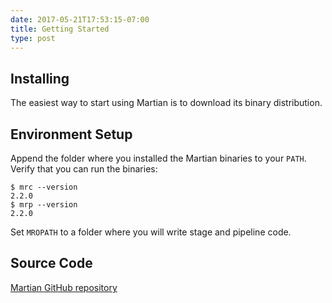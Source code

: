 ```yaml
---
date: 2017-05-21T17:53:15-07:00
title: Getting Started
type: post
---
```


## Installing

The easiest way to start using Martian is to download its binary distribution.

## Environment Setup

Append the folder where you installed the Martian binaries to your `PATH`. Verify that you can run the binaries:

~~~~
$ mrc --version
2.2.0
$ mrp --version
2.2.0
~~~~

Set `MROPATH` to a folder where you will write stage and pipeline code.


## Source Code

[Martian GitHub repository](https://github.com/martian-lang/martian)
